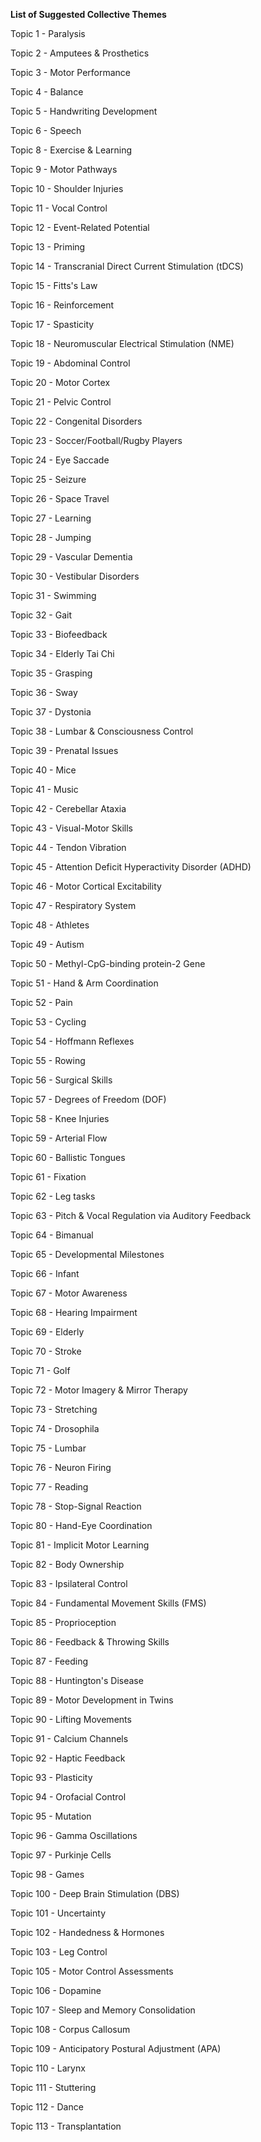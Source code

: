 **List of Suggested Collective Themes**

Topic 1 - Paralysis

Topic 2 - Amputees & Prosthetics

Topic 3 - Motor Performance

Topic 4 - Balance

Topic 5 - Handwriting Development

Topic 6 - Speech

Topic 8 - Exercise & Learning

Topic 9 - Motor Pathways

Topic 10 - Shoulder Injuries

Topic 11 - Vocal Control

Topic 12 - Event-Related Potential

Topic 13 - Priming

Topic 14 - Transcranial Direct Current Stimulation (tDCS)

Topic 15 - Fitts's Law

Topic 16 - Reinforcement

Topic 17 - Spasticity

Topic 18 - Neuromuscular Electrical Stimulation (NME)

Topic 19 - Abdominal Control

Topic 20 - Motor Cortex

Topic 21 - Pelvic Control

Topic 22 - Congenital Disorders

Topic 23 - Soccer/Football/Rugby Players

Topic 24 - Eye Saccade

Topic 25 - Seizure

Topic 26 - Space Travel

Topic 27 - Learning

Topic 28 - Jumping

Topic 29 - Vascular Dementia

Topic 30 - Vestibular Disorders

Topic 31 - Swimming

Topic 32 - Gait

Topic 33 - Biofeedback

Topic 34 - Elderly Tai Chi

Topic 35 - Grasping

Topic 36 - Sway

Topic 37 - Dystonia

Topic 38 - Lumbar & Consciousness Control

Topic 39 - Prenatal Issues

Topic 40 - Mice

Topic 41 - Music

Topic 42 - Cerebellar Ataxia

Topic 43 - Visual-Motor Skills

Topic 44 - Tendon Vibration

Topic 45 - Attention Deficit Hyperactivity Disorder (ADHD)

Topic 46 - Motor Cortical Excitability

Topic 47 - Respiratory System

Topic 48 - Athletes

Topic 49 - Autism

Topic 50 - Methyl-CpG-binding protein-2 Gene

Topic 51 - Hand & Arm Coordination

Topic 52 - Pain

Topic 53 - Cycling

Topic 54 - Hoffmann Reflexes

Topic 55 - Rowing

Topic 56 - Surgical Skills

Topic 57 - Degrees of Freedom (DOF)

Topic 58 - Knee Injuries

Topic 59 - Arterial Flow

Topic 60 - Ballistic Tongues

Topic 61 - Fixation

Topic 62 - Leg tasks

Topic 63 - Pitch & Vocal Regulation via Auditory Feedback

Topic 64 - Bimanual

Topic 65 - Developmental Milestones

Topic 66 - Infant

Topic 67 - Motor Awareness

Topic 68 - Hearing Impairment

Topic 69 - Elderly

Topic 70 - Stroke

Topic 71 - Golf

Topic 72 - Motor Imagery & Mirror Therapy

Topic 73 - Stretching

Topic 74 - Drosophila

Topic 75 - Lumbar

Topic 76 - Neuron Firing

Topic 77 - Reading

Topic 78 - Stop-Signal Reaction

Topic 80 - Hand-Eye Coordination

Topic 81 - Implicit Motor Learning

Topic 82 - Body Ownership

Topic 83 - Ipsilateral Control

Topic 84 - Fundamental Movement Skills (FMS)

Topic 85 - Proprioception

Topic 86 - Feedback & Throwing Skills

Topic 87 - Feeding

Topic 88 - Huntington's Disease

Topic 89 - Motor Development in Twins

Topic 90 - Lifting Movements

Topic 91 - Calcium Channels

Topic 92 - Haptic Feedback

Topic 93 - Plasticity

Topic 94 - Orofacial Control

Topic 95 - Mutation

Topic 96 - Gamma Oscillations

Topic 97 - Purkinje Cells

Topic 98 - Games

Topic 100 - Deep Brain Stimulation (DBS)

Topic 101 - Uncertainty

Topic 102 - Handedness & Hormones

Topic 103 - Leg Control

Topic 105 - Motor Control Assessments

Topic 106 - Dopamine

Topic 107 - Sleep and Memory Consolidation

Topic 108 - Corpus Callosum

Topic 109 - Anticipatory Postural Adjustment (APA)

Topic 110 - Larynx

Topic 111 - Stuttering

Topic 112 - Dance

Topic 113 - Transplantation
